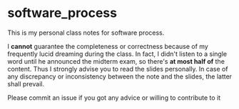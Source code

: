 # software_process

This is my personal class notes for software process.

I **cannot** guarantee the completeness or correctness because of my frequently lucid dreaming during the class. In fact, I didn't listen to a single word until he announced the midterm exam, so there's **at most half of** the content. Thus I strongly advise you to read the slides personally. In case of any discrepancy or inconsistency between the note and the slides, the latter shall prevail.

Please commit an issue if you got any advice or willing to contribute to it
